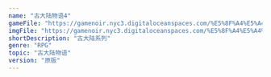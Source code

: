 ```yaml
---
name: "古大陆物语4"
gameFile: "https://gamenoir.nyc3.digitaloceanspaces.com/%E5%8F%A4%E5%A4%A7%E9%99%86%E7%89%A9%E8%AF%AD4/fs4.zip"
imgFile: "https://gamenoir.nyc3.digitaloceanspaces.com/%E5%8F%A4%E5%A4%A7%E9%99%86%E7%89%A9%E8%AF%AD4/original.jpg"
shortDescription: "古大陆系列"
genre: "RPG"
topic: "古大陆物语"
version: "原版"
---
```

